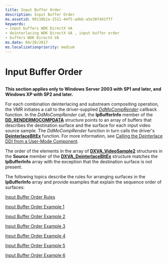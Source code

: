 ```yaml
---
title: Input Buffer Order
description: Input Buffer Order
ms.assetid: 99110b1a-1511-44f5-a4bb-a5e38fd41fff
keywords:
- input buffers WDK DirectX VA
- deinterlacing WDK DirectX VA , input buffer order
- buffers WDK DirectX VA
ms.date: 04/20/2017
ms.localizationpriority: medium
---
```


# Input Buffer Order


## <span id="ddk_input_buffer_order_gg"></span><span id="DDK_INPUT_BUFFER_ORDER_GG"></span>


**This section applies only to Windows Server 2003 with SP1 and later, and Windows XP with SP2 and later.**

For each combination deinterlacing and substream compositing operation, the VMR initiates a call to the driver-supplied [*DdMoCompRender*](https://docs.microsoft.com/windows/desktop/api/ddrawint/nc-ddrawint-pdd_mocompcb_render) callback function. In the *DdMoCompRender* call, the **lpBufferInfo** member of the [**DD\_RENDERMOCOMPDATA**](https://docs.microsoft.com/windows/desktop/api/ddrawint/ns-ddrawint-_dd_rendermocompdata) structure points to an array of buffers that describes the destination surface and the surface for each input video source sample. The *DdMoCompRender* function in turn calls the driver's [**DeinterlaceBltEx**](https://docs.microsoft.com/windows-hardware/drivers/display/dxva-deinterlacebobdeviceclass-deinterlacebltex) function. For more information, see [Calling the Deinterlace DDI from a User-Mode Component](calling-the-deinterlace-ddi-from-a-user-mode-component.md).

The order of the elements in the array of [**DXVA\_VideoSample2**](https://docs.microsoft.com/windows-hardware/drivers/ddi/content/dxva/ns-dxva-_dxva_videosample2) structures in the **Source** member of the [**DXVA\_DeinterlaceBltEx**](https://docs.microsoft.com/windows-hardware/drivers/ddi/content/dxva/ns-dxva-_dxva_deinterlacebltex) structure matches the **lpBufferInfo** array with the exception that the destination surface is not present.

The following topics describe the rules for arranging surfaces in the **lpBufferInfo** array and provide examples that explain the sequence order of surfaces:

[Input Buffer Order Rules](input-buffer-order-rules.md)

[Input Buffer Order Example 1](input-buffer-order-example-1.md)

[Input Buffer Order Example 2](input-buffer-order-example-2.md)

[Input Buffer Order Example 3](input-buffer-order-example-3.md)

[Input Buffer Order Example 4](input-buffer-order-example-4.md)

[Input Buffer Order Example 5](input-buffer-order-example-5.md)

[Input Buffer Order Example 6](input-buffer-order-example-6.md)

 

 





